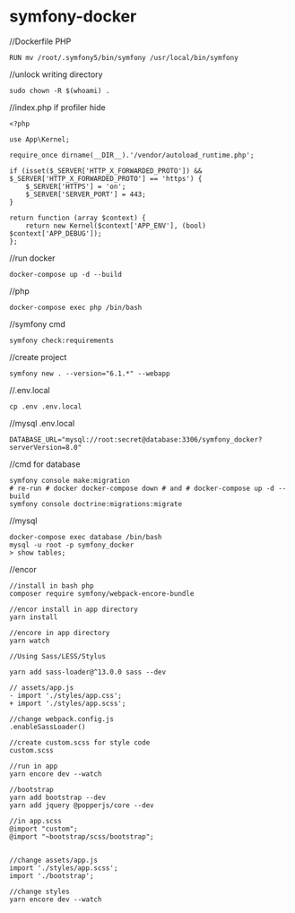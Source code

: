 # symfony-docker

//Dockerfile PHP
```
RUN mv /root/.symfony5/bin/symfony /usr/local/bin/symfony
```
//unlock writing directory
```
sudo chown -R $(whoami) .
```
//index.php if profiler hide
```
<?php

use App\Kernel;

require_once dirname(__DIR__).'/vendor/autoload_runtime.php';

if (isset($_SERVER['HTTP_X_FORWARDED_PROTO']) && $_SERVER['HTTP_X_FORWARDED_PROTO'] == 'https') {
    $_SERVER['HTTPS'] = 'on';
    $_SERVER['SERVER_PORT'] = 443;
}

return function (array $context) {
    return new Kernel($context['APP_ENV'], (bool) $context['APP_DEBUG']);
};
```
//run docker
```
docker-compose up -d --build
```
//php
```
docker-compose exec php /bin/bash
```
//symfony cmd
```
symfony check:requirements
```
//create project
```
symfony new . --version="6.1.*" --webapp
```
//.env.local
```
cp .env .env.local
```
//mysql .env.local
```
DATABASE_URL="mysql://root:secret@database:3306/symfony_docker?serverVersion=8.0"
```
//cmd for database
```
symfony console make:migration
# re-run # docker docker-compose down # and # docker-compose up -d --build
symfony console doctrine:migrations:migrate
```
//mysql
```
docker-compose exec database /bin/bash
mysql -u root -p symfony_docker
> show tables;
```
//encor
```
//install in bash php
composer require symfony/webpack-encore-bundle

//encor install in app directory
yarn install

//encore in app directory
yarn watch

//Using Sass/LESS/Stylus

yarn add sass-loader@^13.0.0 sass --dev

// assets/app.js
- import './styles/app.css';
+ import './styles/app.scss';

//change webpack.config.js
.enableSassLoader()

//create custom.scss for style code
custom.scss

//run in app
yarn encore dev --watch

//bootstrap
yarn add bootstrap --dev
yarn add jquery @popperjs/core --dev

//in app.scss
@import "custom";
@import "~bootstrap/scss/bootstrap";


//change assets/app.js
import './styles/app.scss';
import './bootstrap';

//change styles
yarn encore dev --watch
```
